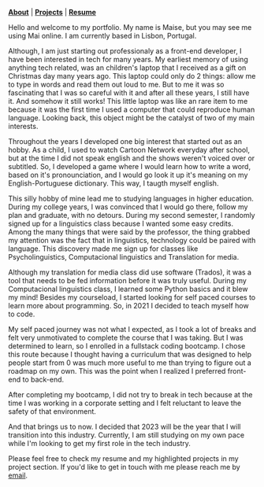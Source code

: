 <b>[About](./about.html)</b> | <b>[Projects](./projects.html)</b> | <b>[Resume](./resume.html)</b>

Hello and welcome to my portfolio. My name is Maise, but you may see me using Mai online. I am currently based in Lisbon, Portugal.

Although, I am just starting out professionaly as a front-end developer, I have been interested in tech for many years. My earliest memory of using anything tech related, was an children's laptop that I received as a gift on Christmas day many years ago. This laptop could only do 2 things: allow me to type in words and read them out loud to me. But to me it was so fascinating that I was so careful with it and after all these years, I still have it. And somehow it still works!
This little laptop was like an rare item to me because it was the first time I used a computer that could reproduce human language. 
Looking back, this object might be the catalyst of two of my main interests. 

Throughout the years I developed one big interest that started out as an hobby. As a child, I used to watch Cartoon Network everyday after school, but at the time I did not speak english and the shows weren't voiced over or subtitled. So, I developed a game where I would learn how to write a word, based on it's pronounciation, and I would go look it up it's meaning on my English-Portuguese dictionary. This way, I taugth myself english.

This silly hobby of mine lead me to studying languages in higher education. During my college years, I was convinced that I would go there, follow my plan and graduate, with no detours.
During my second semester, I randomly signed up for a linguistics class because I wanted some easy credits. 
Among the many things that were said by the professor, the thing grabbed my attention was the fact that in linguistics, technology could be paired with language. This discovery made me sign up for classes like Psycholinguistics, Computacional linguistics and Translation for media.

Although my translation for media class did use software (Trados), it was a tool that needs to be fed information before it was truly useful.
During my Computacional linguistics class, I learned some Python basics and it blew my mind! Besides my courseload, I started looking for self paced courses to learn more about programming. So, in 2021 I decided to teach myself how to code.

My self paced journey was not what I expected, as I took a lot of breaks and felt very unmotivated to complete the course that I was taking. But I was determined to learn, so I enrolled in a fullstack coding bootcamp. I chose this route because I thought having a curriculum that was designed to help people start from 0 was much more useful to me than trying to figure out a roadmap on my own. This was the point when I realized I preferred front-end to back-end. 

After completing my bootcamp, I did not try to break in tech because at the time I was working in a corporate setting and I felt reluctant to leave the safety of that environment. 

And that brings us to now. I decided that 2023 will be the year that I will transition into this industry.
Currently, I am still studying on my own pace while I'm looking to get my first role in the tech industry.

Please feel free to check my resume and my highlighted projects in my project section.
If you'd like to get in touch with me please reach me by [email](mailto:maise.b.costa@gmail.com).
